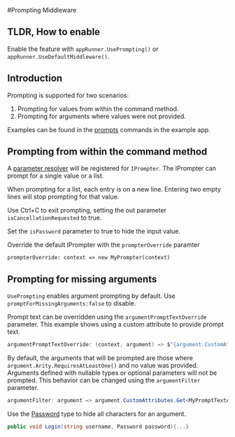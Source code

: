 #Prompting Middleware

## TLDR, How to enable 
Enable the feature with `appRunner.UsePrompting()` or `appRunner.UseDefaultMiddleware()`.

## Introduction

Prompting is supported for two scenarios:

1. Prompting for values from within the command method.
2. Prompting for arguments where values were not provided. 

Examples can be found in the [prompts](https://github.com/bilal-fazlani/commanddotnet/blob/beta-v3/master/CommandDotNet.Example/Commands/Prompts.cs) 
commands in the example app.

## Prompting from within the command method

A [parameter resolver](../Extensibility/parameter-resolvers.md) will be registered for `IPrompter`.
The IPrompter can prompt for a single value or a list. 

When prompting for a list, each entry is on a new line. Entering two empty lines will stop prompting for that value.

Use Ctrl+C to exit prompting, setting the out parameter `isCancellationRequested` to true.

Set the `isPassword` parameter to true to hide the input value.

Override the default IPrompter with the `prompterOverride` paramter 

`prompterOverride: context => new MyPrompter(context)`

## Prompting for missing arguments

`UsePrompting` enables argument prompting by default.  Use `promptForMissingArguments:false` to disable.

Prompt text can be overridden using the `argumentPromptTextOverride` parameter. This example shows using a custom attribute to provide prompt text.

``` cs
argumentPromptTextOverride: (context, argument) => $"{argument.CustomAttributes.Get<MyPromptTextAttribute>().PromptText}"
```

By default, the arguments that will be prompted are those where `argument.Arity.RequiresAtLeastOne()` and no value was provided. 
Arguments defined with nullable types or optional parameters will not be prompted.
This behavior can be changed using the `argumentFilter` parameter.

``` cs
argumentFilter: argument => argument.CustomAttributes.Get<MyPromptTextAttribute>()?.CanPrompt ?? false
```

Use the [Password](../DefiningCommands/passwords.md) type to hide all characters for an argument.

```cs
public void Login(string username, Password password){...}
```